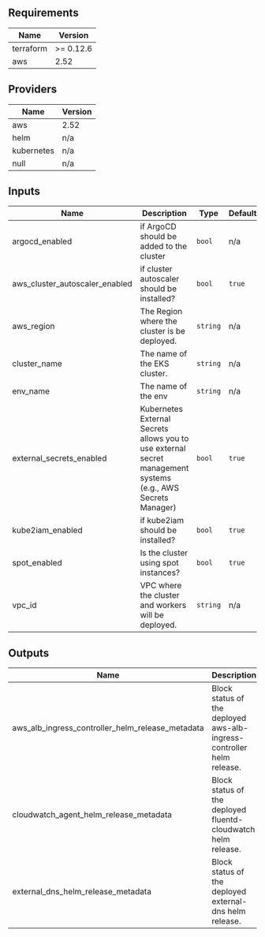 ## Requirements

| Name | Version |
|------|---------|
| terraform | >= 0.12.6 |
| aws | 2.52 |

## Providers

| Name | Version |
|------|---------|
| aws | 2.52 |
| helm | n/a |
| kubernetes | n/a |
| null | n/a |

## Inputs

| Name | Description | Type | Default | Required |
|------|-------------|------|---------|:--------:|
| argocd\_enabled | if ArgoCD should be added to the cluster | `bool` | n/a | yes |
| aws\_cluster\_autoscaler\_enabled | if cluster autoscaler should be installed? | `bool` | `true` | no |
| aws\_region | The Region where the cluster is be deployed. | `string` | n/a | yes |
| cluster\_name | The name of the EKS cluster. | `string` | n/a | yes |
| env\_name | The name of the env | `string` | n/a | yes |
| external\_secrets\_enabled | Kubernetes External Secrets allows you to use external secret management systems (e.g., AWS Secrets Manager) | `bool` | `true` | no |
| kube2iam\_enabled | if kube2iam should be installed? | `bool` | `true` | no |
| spot\_enabled | Is the cluster using spot instances? | `bool` | `true` | no |
| vpc\_id | VPC where the cluster and workers will be deployed. | `string` | n/a | yes |

## Outputs

| Name | Description |
|------|-------------|
| aws\_alb\_ingress\_controller\_helm\_release\_metadata | Block status of the deployed aws-alb-ingress-controller helm release. |
| cloudwatch\_agent\_helm\_release\_metadata | Block status of the deployed fluentd-cloudwatch helm release. |
| external\_dns\_helm\_release\_metadata | Block status of the deployed external-dns helm release. |
